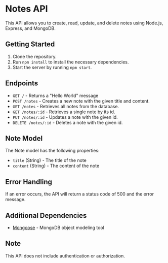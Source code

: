 # Notes API
This API allows you to create, read, update, and delete notes using Node.js, Express, and MongoDB.

## Getting Started
1. Clone the repository.
2. Run `npm install` to install the necessary dependencies.
3. Start the server by running `npm start`.

## Endpoints
- `GET /` - Returns a "Hello World" message
- `POST /notes` - Creates a new note with the given title and content.
- `GET /notes` - Retrieves all notes from the database.
- `GET /notes/:id` - Retrieves a single note by its id.
- `PUT /notes/:id` - Updates a note with the given id.
- `DELETE /notes/:id` - Deletes a note with the given id.

## Note Model
The Note model has the following properties:
- `title` (String) - The title of the note
- `content` (String) - The content of the note

## Error Handling
If an error occurs, the API will return a status code of 500 and the error message.

## Additional Dependencies
- [Mongoose](https://mongoosejs.com/) - MongoDB object modeling tool

## Note
This API does not include authentication or authorization.

